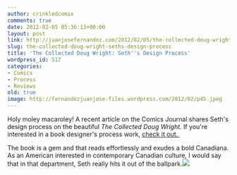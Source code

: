 ```yaml
---
author: crinkledcomix
comments: true
date: 2012-02-05 05:36:13+00:00
layout: post
link: http://juanjosefernandez.com/2012/02/05/the-collected-doug-wright-seths-design-process/
slug: the-collected-doug-wright-seths-design-process
title: 'The Collected Doug Wright: Seth''s Design Process'
wordpress_id: 517
categories:
- Comics
- Process
- Reviews
old: true
image: http://fernandezjuanjose.files.wordpress.com/2012/02/p45.jpeg
---
```


Holy moley macaroley! A recent article on the Comics Journal shares Seth's design process on the beautiful _The Collected Doug Wright._ If you're interested in a book designer's process work, [check it out. ](http://www.tcj.com/creating-a-personal-vernacular-canadian-design-style-the-collected-doug-wright/)
<!--more-->

The book is a gem and that reads effortlessly and exudes a bold Canadiana. As an American interested in contemporary Canadian culture, I would say that in that department, Seth really hits it out of the ballpark.[![](http://fernandezjuanjose.files.wordpress.com/2012/02/p45.jpeg)](http://fernandezjuanjose.files.wordpress.com/2012/02/p45.jpeg)
